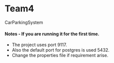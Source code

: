 # Team4
CarParkingSystem

#### Notes - If you are running it for the first time.
- The project uses port 9117.
- Also the default port for postgres is used 5432.
- Change the properties file if requirement arise.